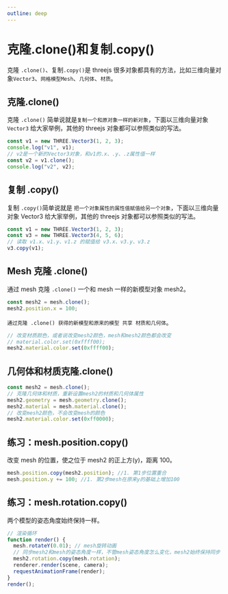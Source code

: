 ```yaml
---
outline: deep
---
```


# 克隆.clone()和复制.copy()

克隆 `.clone()`、复制`.copy()`是 threejs 很多对象都具有的方法，比如三维向量对象`Vector3`、`网格模型Mesh`、`几何体`、`材质`。

## 克隆.clone()

克隆 `.clone()` 简单说就是`复制一个和原对象一样的新对象`，下面以三维向量对象`Vector3` 给大家举例，其他的 threejs 对象都可以参照类似的写法。

```js
const v1 = new THREE.Vector3(1, 2, 3);
console.log("v1", v1);
// v2是一个新的Vector3对象，和v1的.x、.y、.z属性值一样
const v2 = v1.clone();
console.log("v2", v2);
```

## 复制 .copy()

复制 `.copy()`简单说就是 `把一个对象属性的属性值赋值给另一个对象`，下面以三维向量对象 Vector3 给大家举例，其他的 threejs 对象都可以参照类似的写法。

```js
const v1 = new THREE.Vector3(1, 2, 3);
const v3 = new THREE.Vector3(4, 5, 6);
// 读取 v1.x、v1.y、v1.z 的赋值给 v3.x、v3.y、v3.z
v3.copy(v1);
```

## Mesh 克隆 .clone()

通过 mesh 克隆 `.clone()` 一个和 mesh 一样的新模型对象 mesh2。

```js
const mesh2 = mesh.clone();
mesh2.position.x = 100;
```

`通过克隆 .clone() 获得的新模型和原来的模型 共享 材质和几何体`。

```js
// 改变材质颜色，或者说改变mesh2颜色，mesh和mesh2颜色都会改变
// material.color.set(0xffff00);
mesh2.material.color.set(0xffff00);
```

## 几何体和材质克隆.clone()

```js
const mesh2 = mesh.clone();
// 克隆几何体和材质，重新设置mesh2的材质和几何体属性
mesh2.geometry = mesh.geometry.clone();
mesh2.material = mesh.material.clone();
// 改变mesh2颜色，不会改变mesh的颜色
mesh2.material.color.set(0xff0000);
```

## 练习：mesh.position.copy()

改变 mesh 的位置，使之位于 mesh2 的正上方(y)，距离 100。

```js
mesh.position.copy(mesh2.position); //1. 第1步位置重合
mesh.position.y += 100; //1. 第2步mesh在原来y的基础上增加100
```

## 练习：mesh.rotation.copy()

两个模型的姿态角度始终保持一样。

```js
// 渲染循环
function render() {
  mesh.rotateY(0.01); // mesh旋转动画
  // 同步mesh2和mesh的姿态角度一样，不管mesh姿态角度怎么变化，mesh2始终保持同步
  mesh2.rotation.copy(mesh.rotation);
  renderer.render(scene, camera);
  requestAnimationFrame(render);
}
render();
```
